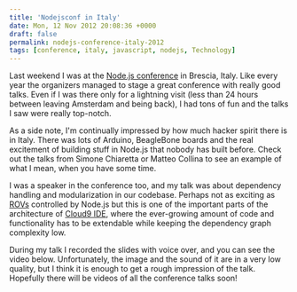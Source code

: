```yaml
---
title: 'Nodejsconf in Italy'
date: Mon, 12 Nov 2012 20:08:36 +0000
draft: false
permalink: nodejs-conference-italy-2012
tags: [conference, italy, javascript, nodejs, Technology]
---
```


Last weekend I was at the [Node.js conference](http://nodejsconf.it) in Brescia, Italy. Like every year the organizers managed to stage a great conference with really good talks. Even if I was there only for a lightning visit (less than 24 hours between leaving Amsterdam and being back), I had tons of fun and the talks I saw were really top-notch. 

As a side note, I'm continually impressed by how much hacker spirit there is in Italy. There was lots of Arduino, BeagleBone boards and the real excitement of building stuff in Node.js that nobody has built before. Check out the talks from Simone Chiaretta or Matteo Collina to see an example of what I mean, when you have some time. 

I was a speaker in the conference too, and my talk was about dependency handling and modularization in our codebase. Perhaps not as exciting as [ROVs](http://en.wikipedia.org/wiki/Remotely_operated_underwater_vehicle) controlled by Node.js but this is one of the important parts of the architecture of [Cloud9 IDE](http://c9.io), where the ever-growing amount of code and functionality has to be extendable while keeping the dependency graph complexity low. 

During my talk I recorded the slides with voice over, and you can see the video below. Unfortunately, the image and the sound of it are in a very low quality, but I think it is enough to get a rough impression of the talk. Hopefully there will be videos of all the conference talks soon!